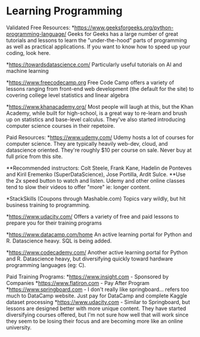 # Learning Programming
Validated Free Resources:
*https://www.geeksforgeeks.org/python-programming-language/
Geeks for Geeks has a large number of great tutorials and lessons to learn the "under-the-hood" parts of programming as well as practical applications. If you want to know how to speed up your coding, look here.

*https://towardsdatascience.com/
Particularly useful tutorials on AI and machine learning

*https://www.freecodecamp.org
Free Code Camp offers a variety of lessons ranging from front-end web development (the default for the site) to covering college level statistics and linear algebra

*https://www.khanacademy.org/
Most people will laugh at this, but the Khan Academy, while built for high-school, is a great way to re-learn and brush up on statistics and base-level calculus. They've also started introducing computer science courses in their repetoire.

Paid Resources:
*https://www.udemy.com/
Udemy hosts a lot of courses for computer science. They are typically heavily web-dev, cloud, and datascience oriented. They're roughly $10 per course on sale. Never buy at full price from this site.

**Recommended instructors: Colt Steele, Frank Kane, Hadelin de Ponteves and Kiril Eremenko (SuperDataScience), Jose Portilla, Ardit Sulce.
**Use the 2x speed button to watch and listen. Udemy and other online classes tend to slow their videos to offer "more" ie: longer content.

*StackSkills (Coupons through Mashable.com)
Topics vary wildly, but hit business training to programming.

*https://www.udacity.com/
Offers a variety of free and paid lessons to prepare you for their training programs

*https://www.datacamp.com/home
An active learning portal for Python and R. Datascience heavy. SQL is being added.

*https://www.codecademy.com/
Another active learning portal for Python and R. Datascience heavy, but diversifying quickly toward hardware programming languages (eg: C).

Paid Training Programs:
*https://www.insight.com - Sponsored by Companies
*https://www.flatiron.com - Pay After Program
*https://www.springboard.com - I don't really like springboard... refers too much to DataCamp website. Just pay for DataCamp and complete Kaggle dataset processing
*https://www.udacity.com - Similar to Springboard, but lessons are designed better with more unique content. They have started diversifying courses offered, but I'm not sure how well that will work since they seem to be losing their focus and are becoming more like an online university.
